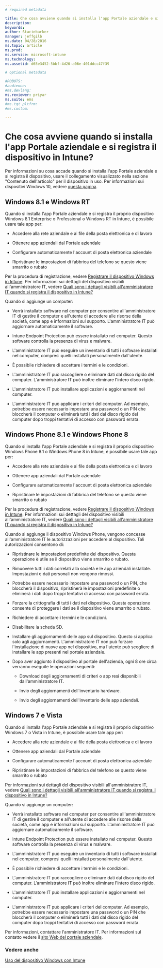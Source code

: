 ```yaml
---
# required metadata

title: Che cosa avviene quando si installa l'app Portale aziendale e si registra il dispositivo in Intune? | Microsoft Intune
description:
keywords:
author: Staciebarker
manager: jeffgilb
ms.date: 04/28/2016
ms.topic: article
ms.prod:
ms.service: microsoft-intune
ms.technology:
ms.assetid: d65e3452-5bbf-4d26-a06e-401ddcc47f39

# optional metadata

#ROBOTS:
#audience:
#ms.devlang:
ms.reviewer: priyar
ms.suite: ems
#ms.tgt_pltfrm:
#ms.custom:

---
```



# Che cosa avviene quando si installa l'app Portale aziendale e si registra il dispositivo in Intune?

Per informazioni su cosa accade quando si installa l'app Portale aziendale e si registra il dispositivo, usare il collegamento visualizzato nella sezione "Contenuto dell'articolo" per il dispositivo in uso. Per informazioni sui dispositivi Windows 10, vedere [questa pagina](what-happens-if-you-install-the-company-portal-app-and-enroll-your-device-in-intune-windows10.md).

## Windows 8.1 e Windows RT
Quando si installa l'app Portale aziendale e si registra il proprio dispositivo Windows 8.1 Enterprise o Professional o Windows RT in Intune, è possibile usare tale app per:

-   Accedere alla rete aziendale e ai file della posta elettronica e di lavoro

-   Ottenere app aziendali dal Portale aziendale

-   Configurare automaticamente l'account di posta elettronica aziendale

-   Ripristinare le impostazioni di fabbrica del telefono se questo viene smarrito o rubato

Per la procedura di registrazione, vedere [Registrare il dispositivo Windows in Intune](enroll-your-device-in-intune-windows.md). Per informazioni sui dettagli del dispositivo visibili all'amministratore IT, vedere [Quali sono i dettagli visibili all'amministratore IT quando si registra il dispositivo in Intune?](what-can-your-it-administrator-see-when-you-enroll-your-device-in-intune-windows.md)

Quando si aggiunge un computer:

-   Verrà installato software nel computer per consentire all'amministratore IT di gestire il computer e all'utente di accedere alle risorse della società, come app e informazioni sul supporto. L'amministratore IT può aggiornare automaticamente il software.

-   Intune Endpoint Protection può essere installato nel computer. Questo software controlla la presenza di virus e malware.

-   L'amministratore IT può eseguire un inventario di tutti i software installati nel computer, compresi quelli installati personalmente dall'utente.

-   È possibile richiedere di accettare i termini e le condizioni.

-   L'amministratore IT può raccogliere o eliminare dati dal disco rigido del computer. L'amministratore IT può inoltre eliminare l'intero disco rigido.

-   L'amministratore IT può installare applicazioni e aggiornamenti nel computer.

-   L'amministratore IT può applicare i criteri del computer. Ad esempio, potrebbe essere necessario impostare una password o un PIN che bloccherà il computer o eliminerà tutti i dati dal disco rigido del computer dopo troppi tentativi di accesso con password errata.

## Windows Phone 8.1 e Windows Phone 8
Quando si installa l'app Portale aziendale e si registra il proprio dispositivo Windows Phone 8.1 o Windows Phone 8 in Intune, è possibile usare tale app per:

-   Accedere alla rete aziendale e ai file della posta elettronica e di lavoro

-   Ottenere app aziendali dal Portale aziendale

-   Configurare automaticamente l'account di posta elettronica aziendale

-   Ripristinare le impostazioni di fabbrica del telefono se questo viene smarrito o rubato

Per la procedura di registrazione, vedere [Registrare il dispositivo Windows in Intune](enroll-your-device-in-intune-windows.md). Per informazioni sui dettagli del dispositivo visibili all'amministratore IT, vedere [Quali sono i dettagli visibili all'amministratore IT quando si registra il dispositivo in Intune?](what-can-your-it-administrator-see-when-you-enroll-your-device-in-intune-windows.md)

Quando si aggiunge il dispositivo Windows Phone, vengono concesse all'amministratore IT le autorizzazioni per accedere al dispositivo. Tali autorizzazioni consentono di:

-   Ripristinare le impostazioni predefinite del dispositivo. Questa operazione è utile se il dispositivo viene smarrito o rubato.

-   Rimuovere tutti i dati correlati alla società e le app aziendali installate. Impostazioni e dati personali non vengono rimossi.

-   Potrebbe essere necessario impostare una password o un PIN, che bloccherà il dispositivo, ripristinerà le impostazioni predefinite o eliminerà i dati dopo troppi tentativi di accesso con password errata.

-   Forzare la crittografia di tutti i dati nel dispositivo. Questa operazione consente di proteggere i dati se il dispositivo viene smarrito o rubato.

-   Richiedere di accettare i termini e le condizioni.

-   Disabilitare la scheda SD.

-   Installare gli aggiornamenti delle app sul dispositivo. Questo si applica solo agli aggiornamenti. L'amministratore IT non può forzare l'installazione di nuove app nel dispositivo, ma l'utente può scegliere di installare le app presenti nel portale aziendale.

-   Dopo aver aggiunto il dispositivo al portale dell'azienda, ogni 8 ore circa verranno eseguite le operazioni seguenti:

    -   Download degli aggiornamenti di criteri o app resi disponibili dall'amministratore IT.

    -   Invio degli aggiornamenti dell'inventario hardware.

    -   Invio degli aggiornamenti dell'inventario delle app aziendali.

## Windows 7 e Vista
Quando si installa l'app Portale aziendale e si registra il proprio dispositivo Windows 7 o Vista in Intune, è possibile usare tale app per:

-   Accedere alla rete aziendale e ai file della posta elettronica e di lavoro

-   Ottenere app aziendali dal Portale aziendale

-   Configurare automaticamente l'account di posta elettronica aziendale

-   Ripristinare le impostazioni di fabbrica del telefono se questo viene smarrito o rubato

Per informazioni sui dettagli del dispositivo visibili all'amministratore IT, vedere [Quali sono i dettagli visibili all'amministratore IT quando si registra il dispositivo in Intune?](what-can-your-it-administrator-see-when-you-enroll-your-device-in-intune-windows.md)

Quando si aggiunge un computer:

-   Verrà installato software nel computer per consentire all'amministratore IT di gestire il computer e all'utente di accedere alle risorse della società, come app e informazioni sul supporto. L'amministratore IT può aggiornare automaticamente il software.

-   Intune Endpoint Protection può essere installato nel computer. Questo software controlla la presenza di virus e malware.

-   L'amministratore IT può eseguire un inventario di tutti i software installati nel computer, compresi quelli installati personalmente dall'utente.

-   È possibile richiedere di accettare i termini e le condizioni.

-   L'amministratore IT può raccogliere o eliminare dati dal disco rigido del computer. L'amministratore IT può inoltre eliminare l'intero disco rigido.

-   L'amministratore IT può installare applicazioni e aggiornamenti nel computer.

-   L'amministratore IT può applicare i criteri del computer. Ad esempio, potrebbe essere necessario impostare una password o un PIN che bloccherà il computer o eliminerà tutti i dati dal disco rigido del computer dopo troppi tentativi di accesso con password errata.

Per informazioni, contattare l'amministratore IT. Per informazioni sul contatto vedere il [sito Web del portale aziendale](http://portal.manage.microsoft.com).

### Vedere anche
[Uso del dispositivo Windows con Intune](using-your-windows-device-with-intune.md)


<!--HONumber=Jun16_HO2-->


